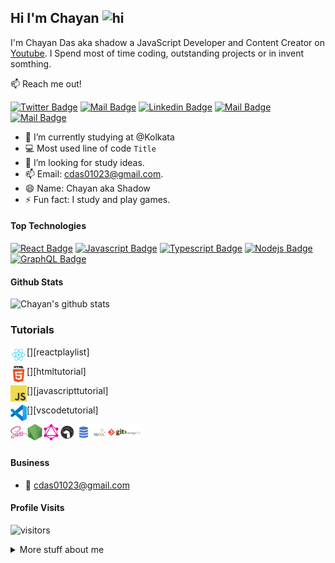 ## Hi I'm Chayan <img src="https://user-images.githubusercontent.com/1303154/88677602-1635ba80-d120-11ea-84d8-d263ba5fc3c0.gif" width="28px" height="28px" alt="hi">

I'm Chayan Das aka shadow a JavaScript Developer and Content Creator on [Youtube](https://youtube.com/channel/UCnWE_A2BxteklztTf1oVqWA). I Spend most of time coding, outstanding projects or in invent somthing.

:mailbox: Reach me out!

[![Twitter Badge](https://img.shields.io/badge/-@chayan-1ca0f1?style=flat&labelColor=1ca0f1&logo=twitter&logoColor=white&link=https://twitter.com/ShadowChayan)](https://twitter.com/ShadowChayan) [![Mail Badge](https://img.shields.io/badge/-CoderOne-e74c3c?style=flat&labelColor=e74c3c&logo=youtube&logoColor=white)](https://youtube.com/channel/UCnWE_A2BxteklztTf1oVqWA) [![Linkedin Badge](https://img.shields.io/badge/-Islem-0e76a8?style=flat&labelColor=0e76a8&logo=linkedin&logoColor=white)](https://www.linkedin.com/in/Chayan/) [![Mail Badge](https://img.shields.io/badge/-@islempenywis-e84393?style=flat&labelColor=e84393&logo=instagram&logoColor=white)](https://instagram.com/sp_scarlet_) [![Mail Badge](https://img.shields.io/badge/-islempenywis-c0392b?style=flat&labelColor=c0392b&logo=gmail&logoColor=white)](mailto:cdas01023@gmail.com)

<!-- TODO: Add last video link -->

- 🔭 I’m currently studying at @Kolkata
- :computer: Most used line of code `Title`
- 🤔 I’m looking for study ideas.
- 📫 Email: cdas01023@gmail.com.
- 😄 Name: Chayan aka Shadow
- ⚡ Fun fact: I study and play games.

#### Top Technologies

<!-- TODO: Make technologies links takes you to repositories -->

[![React Badge](https://img.shields.io/badge/-React-61DBFB?style=for-the-badge&labelColor=black&logo=react&logoColor=61DBFB)](#) [![Javascript Badge](https://img.shields.io/badge/-Javascript-F0DB4F?style=for-the-badge&labelColor=black&logo=javascript&logoColor=F0DB4F)](#) [![Typescript Badge](https://img.shields.io/badge/-Typescript-007acc?style=for-the-badge&labelColor=black&logo=typescript&logoColor=007acc)](#) [![Nodejs Badge](https://img.shields.io/badge/-Nodejs-3C873A?style=for-the-badge&labelColor=black&logo=node.js&logoColor=3C873A)](#) [![GraphQL Badge](https://img.shields.io/badge/-GraphQl-e535ab?style=for-the-badge&labelColor=black&logo=node.js&logoColor=e535ab)](#)

#### Github Stats

![Chayan's github stats](https://github-readme-stats.vercel.app/api?username=errormad&count_private=true&theme=tokyonight&hide=contribs,prs)

### Tutorials

[<img align="left" alt="React" width="26px" src="https://raw.githubusercontent.com/github/explore/80688e429a7d4ef2fca1e82350fe8e3517d3494d/topics/react/react.png" />][reactplaylist]

[<img align="left" alt="HTML5" width="26px" src="https://raw.githubusercontent.com/github/explore/80688e429a7d4ef2fca1e82350fe8e3517d3494d/topics/html/html.png" />][htmltutorial]

[<img align="left" alt="JavaScript" width="26px" src="https://raw.githubusercontent.com/github/explore/80688e429a7d4ef2fca1e82350fe8e3517d3494d/topics/javascript/javascript.png" />][javascripttutorial]

[<img align="left" alt="Visual Studio Code" width="26px" src="https://raw.githubusercontent.com/github/explore/80688e429a7d4ef2fca1e82350fe8e3517d3494d/topics/visual-studio-code/visual-studio-code.png" />][vscodetutorial]

<img align="left" alt="Sass" width="26px" src="https://raw.githubusercontent.com/github/explore/80688e429a7d4ef2fca1e82350fe8e3517d3494d/topics/sass/sass.png" />

<img align="left" alt="Node.js" width="26px" src="https://raw.githubusercontent.com/github/explore/80688e429a7d4ef2fca1e82350fe8e3517d3494d/topics/nodejs/nodejs.png" />

<img align="left" alt="GraphQL" width="26px" src="https://raw.githubusercontent.com/github/explore/80688e429a7d4ef2fca1e82350fe8e3517d3494d/topics/graphql/graphql.png" />

<img align="left" alt="Deno" width="26px" src="https://raw.githubusercontent.com/github/explore/361e2821e2dea67711cde99c9c40ed357061cf27/topics/deno/deno.png" />

<img align="left" alt="SQL" width="26px" src="https://raw.githubusercontent.com/github/explore/80688e429a7d4ef2fca1e82350fe8e3517d3494d/topics/sql/sql.png" />

<img align="left" alt="MySQL" width="26px" src="https://raw.githubusercontent.com/github/explore/80688e429a7d4ef2fca1e82350fe8e3517d3494d/topics/mysql/mysql.png" />

<img align="left" alt="Git" width="26px" src="https://raw.githubusercontent.com/github/explore/80688e429a7d4ef2fca1e82350fe8e3517d3494d/topics/git/git.png" />

<img align="left" alt="MongoDB" width="26px" src="https://raw.githubusercontent.com/github/explore/80688e429a7d4ef2fca1e82350fe8e3517d3494d/topics/mongodb/mongodb.png" />

<br />
<br />

#### Business
- :email: cdas01023@gmail.com


#### Profile Visits 

![visitors](https://visitor-badge.glitch.me/badge?page_id=shadowchayan.visitor-badge)

<details>
<summary>
  More stuff about me
</summary>

<br >

I love sharing knowledge and putting tutorials, courses and posts together for helping other developers!

#### What is Dark Techno?

Dark Techno is a youtube channel for Gaming, sometime i also used to make videos about tutorial or to advertise companies.
#### Coding Stats

<!--START_SECTION:waka-->
text
JavaScript   10 hrs 50 mins  ████████████████████▓░░░░   82.29 % 
HTML         1 hr 45 mins    ██▒░░░░░░░░░░░░░░░░░░░░░░   09.61 % 
Markdown     1 hr 30 mins    ██░░░░░░░░░░░░░░░░░░░░░░░   07.63 % 
Other        1.69 mins          ░░░░░░░░░░░░░░░░░░░░░░░░░   00.25 % 
YAML         0.69 mins          ░░░░░░░░░░░░░░░░░░░░░░░░░   00.19 % 

<!--END_SECTION:waka-->
